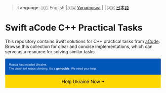 > **Language**: 🇺🇸 English | 🇺🇦 [Українська](README.uk.md) | | 🇯🇵 [日本語](README.ja.md)

# Swift aCode C++ Practical Tasks

This repository contains Swift solutions for C++ practical tasks from [aCode](https://acode.com.ua). Browse this collection for clear and concise implementations, which can serve as a resource for solving similar tasks.

[![Stand With Ukraine](https://raw.githubusercontent.com/vshymanskyy/StandWithUkraine/main/banner2-direct.svg)](https://vshymanskyy.github.io/StandWithUkraine)

